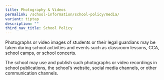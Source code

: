 ```yaml
---
title: Photography & Videos
permalink: /school-information/school-policy/media/
variant: tiptap
description: ""
third_nav_title: School Policy
---
```

<p>Photographs or video images of students or their legal guardians may be taken during school activities and events such as classroom lessons, CCA, school camps, or school concerts. </p><p>The school may use and publish such photographs or video recordings in school publications, the school’s website, social media channels, or other communication channels.</p>